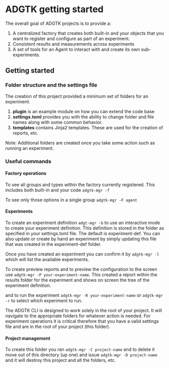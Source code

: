 # ADGTK getting started

The overall goal of ADGTK projects is to provide a:
1. A centralized factory that creates both built-in and your objects that you want to register and configure as part of an experiment.
2. Consistent results and measurements across experiments
3. A set of tools for an Agent to interact with and create its own sub-experiments.

## Getting started

### Folder structure and the settings file
The creation of this project provided a minimum set of folders for an experiment.

1. **plugin** is an example module on how you can extend the code base
2. **settings.toml** provides you with the ability to change folder and file names along with some common behavior.
3. **templates** contains Jinja2 templates. These are used for the creation of reports, etc.

Note: Additional folders are created once you take some action such as running an experiment.

### Useful commands

#### Factory operations
To see all groups and types within the factory currently registered. This includes both built-in and your code
```adgtk-mgr -f```

To see only those options in a single group
```adgtk-mgr -F agent```

#### Experiments
To create an experiment definition ```adgt-mgr -b``` to use an interactive mode to create your experiment definition. This definition is stored in the folder as specified in your settings.toml file. The default is experiment-def.  You can also update or create by hand an experiment by simply updating this file that was created in the experiment-def folder.

Once you have created an experiment you can confirm it by ```adgtk-mgr -l``` which will list the available experiments.

To create preview reports and to preview the configuration to the screen use ```adgtk-mgr -P your-experiment-name```. This created a report within the results folder for the experiment and shows on screen the tree of the experiment definition.

and to run the experiment ```adgtk-mgr -R your-experiment-name``` or ```adgtk-mgr -r``` to select which experiment to run.

The ADGTK CLI is designed to work solely in the root of your project. It will navigate to the appropriate folders for whatever action is needed. For experiment operations it is critical therefore that you have a valid settings file and are in the root of your project (this folder).

#### Project management
To create this folder you ran ```adgtk-mgr -C project-name``` and to delete it move out of this directory (up one) and issue ```adgtk-mgr -D project-name``` and it will destroy this project and all the folders, etc.

